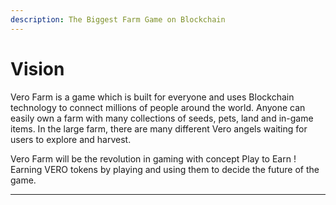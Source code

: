 ```yaml
---
description: The Biggest Farm Game on Blockchain
---
```


# Vision

Vero Farm is a game which is built for everyone and uses Blockchain technology to connect millions of people around the world. Anyone can easily own a farm with many collections of seeds, pets, land and in-game items. In the large farm, there are many different Vero angels waiting for users to explore and harvest.

Vero Farm will be the revolution in gaming with concept Play to Earn ! Earning VERO tokens by playing and using them to decide the future of the game.  
****

